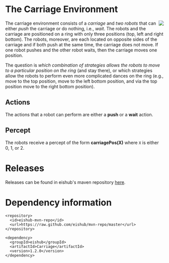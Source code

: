 # The Carriage Environment

<img align="right" src="https://github.com/eishub/carriage/wiki/carriage.png"/>

The carriage environment consists of a *carriage* and *two robots* that can either *push* the carriage or do nothing, i.e., *wait*. The robots and the carriage are positioned on a ring with only three positions (top, left and right bottom). The robots, moreover, are each located on opposite sides of the carriage and if both push at the same time, the carriage does not move. If one robot pushes and the other robot waits, then the carriage moves one position.

The question is *which combination of strategies allows the robots to move to a particular position on the ring* (and stay there), or which strategies allow the robots to perform even more complicated dances on the ring (e.g., move to the top position, move to the left bottom position, and via the top position move to the right bottom position).

## Actions

The actions that a robot can perform are either a **push** or a **wait** action.

## Percept

The robots receive a percept of the form **carriagePos(X)** where `X` is either 0, 1, or 2.


# Releases

Releases can be found in eishub's maven repository [here](https://github.com/eishub/mvn-repo/tree/master/eishub/carriage).

Dependency information 
=====================

```
<repository>
  <id>eishub-mvn-repo</id>
  <url>https://raw.github.com/eishub/mvn-repo/master</url>
</repository>
```
	
```	
<dependency>
  <groupId>eishub</groupId>
  <artifactId>Carriage</artifactId>
  <version>1.2.0</version>
</dependency>
```
